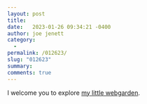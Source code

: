 ```yaml
---
layout: post
title:  
date:   2023-01-26 09:34:21 -0400
author: joe jenett
category:
  -  
permalink: /012623/
slug: "012623"
summary: 
comments: true
---
```

I welcome you to explore <a href="https://bulltown.2022.joejenett.com/webgarden/">my little webgarden</a>.


<a href="https://brid.gy/publish/mastodon"></a>
